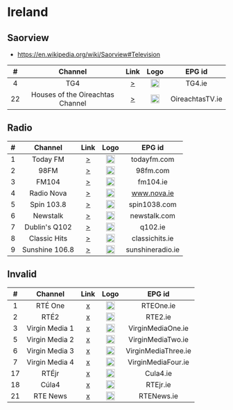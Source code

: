 <h1>Ireland</h1>

<h2>Saorview</h2>

* https://en.wikipedia.org/wiki/Saorview#Television

| #   | Channel        | Link  | Logo | EPG id |
|:---:|:--------------:|:-----:|:----:|:------:|
| 4   | TG4 | [>](https://dx4452e0qv6r9.cloudfront.net/tg4_vod_national.m3u8) | <img height="20" src="https://upload.wikimedia.org/wikipedia/commons/thumb/0/06/TG4_logo.svg/1024px-TG4_logo.svg.png"/> | TG4.ie |
| 22  | Houses of the Oireachtas Channel | [>](https://d33zah5htxvoxb.cloudfront.net/el/live/oirtv/hls.m3u8) | <img height="20" src="https://i.imgur.com/aC4fsCI.png"/> | OireachtasTV.ie |


<h2>Radio</h2>

| #   | Channel        | Link  | Logo | EPG id |
|:---:|:--------------:|:-----:|:----:|:------:|
| 1 | Today FM | [>](https://stream.audioxi.com/TDAAC) | <img height="20" src="https://upload.wikimedia.org/wikipedia/commons/b/bf/Today_FM_Logo_2017.jpg"> | todayfm.com |
|2 | 98FM | [>](https://stream.audioxi.com/98) | <img height="20" src="https://upload.wikimedia.org/wikipedia/commons/thumb/d/dd/98FM_2022.svg/1920px-98FM_2022.svg.png" /> | 98fm.com |
| 3 | FM104 | [>](https://wg.cdn.tibus.net/fm104MP3128) | <img height="20" src="https://upload.wikimedia.org/wikipedia/commons/c/cb/FM104_logo_tile.png" /> | fm104.ie |
| 4 | Radio Nova | [>](https://stream.audioxi.com/NOVA) | <img height="20" src="https://upload.wikimedia.org/wikipedia/en/a/a1/Nova-web1-228x150.jpg" /> | www.nova.ie |
| 5 | Spin 103.8 | [>](https://stream.audioxi.com/SP) | <img height="20" src="https://upload.wikimedia.org/wikipedia/commons/2/2e/Spin_400x400.png" /> | spin1038.com |
| 6 | Newstalk | [>](https://stream.audioxi.com/NT) | <img height="20" src="" /> | newstalk.com
| 7 | Dublin's Q102  | [>](https://wg.cdn.tibus.net/q102MP3128) | <img height="20" src="https://upload.wikimedia.org/wikipedia/commons/e/e7/Dublins_Q102_Logo.png" /> | q102.ie |
| 8 | Classic Hits | [>](https://stream.audioxi.com/CLASSIC) | <img height="20" src="https://upload.wikimedia.org/wikipedia/commons/3/31/Classichits2023.jpg" /> | classichits.ie |
| 9 | Sunshine 106.8 | [>](https://live-bauerie.sharp-stream.com/SUN) | <img height="20" src="https://upload.wikimedia.org/wikipedia/en/9/97/Sunshine_106.8_logo.png" /> | sunshineradio.ie |

<h2>Invalid</h2>

| #   | Channel        | Link  | Logo | EPG id |
|:---:|:--------------:|:-----:|:----:|:------:|
| 1   | RTÉ One | [x]() | <img height="20" src="https://upload.wikimedia.org/wikipedia/en/thumb/e/e4/RT%C3%89_One_2014.svg/640px-RT%C3%89_One_2014.svg.png"/> | RTEOne.ie |
| 2   | RTÉ2 | [x]() | <img height="20" src="https://upload.wikimedia.org/wikipedia/en/thumb/1/11/RT%C3%892_logo.svg/640px-RT%C3%892_logo.svg.png"/> | RTE2.ie |
| 3   | Virgin Media 1 | [x](http://csm-e.cds1.yospace.com/csm/extlive/tv3ie01,tv3-prd.m3u8) | <img height="20" src="https://upload.wikimedia.org/wikipedia/en/thumb/4/4a/Virgin_Media_One_logo_2018.svg/1024px-Virgin_Media_One_logo_2018.svg.png"/> | VirginMediaOne.ie |
| 5   | Virgin Media 2 | [x](http://csm-e.cds1.yospace.com/csm/extlive/tv3ie01,3e-prd.m3u8) | <img height="20" src="https://upload.wikimedia.org/wikipedia/en/thumb/c/c5/Virgin_Media_Two_logo_2018.svg/1024px-Virgin_Media_Two_logo_2018.svg.png"/> | VirginMediaTwo.ie |
| 6   | Virgin Media 3 | [x](http://csm-e.cds1.yospace.com/csm/extlive/tv3ie01,be3-prd.m3u8) | <img height="20" src="https://upload.wikimedia.org/wikipedia/en/thumb/2/2f/Virgin_Media_Three_logo_2018.svg/1024px-Virgin_Media_Three_logo_2018.svg.png"/> | VirginMediaThree.ie |
| 7   | Virgin Media 4 | [x]() | <img height="20" src="https://upload.wikimedia.org/wikipedia/commons/thumb/9/92/Virgin_Media_Four_logo.svg/1024px-Virgin_Media_Four_logo.svg.png"/> | VirginMediaFour.ie |
| 17  | RTÉjr | [x]() | <img height="20" src="https://i.imgur.com/2rhsMFF.png"/> | Cula4.ie |
| 18  | Cúla4 | [x]() | <img height="20" src="https://i.imgur.com/E3jxqu9.png"/> | RTEjr.ie |
| 21  | RTE News | [x](https://live.rte.ie/live/a/channel3/news.isml/.m3u8) | <img height="20" src="https://upload.wikimedia.org/wikipedia/en/7/78/Updated_RT%C3%89_News_and_Current_Affairs_Logo.png"/> | RTENews.ie |
